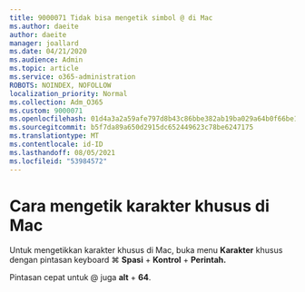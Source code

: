 ```yaml
---
title: 9000071 Tidak bisa mengetik simbol @ di Mac
ms.author: daeite
author: daeite
manager: joallard
ms.date: 04/21/2020
ms.audience: Admin
ms.topic: article
ms.service: o365-administration
ROBOTS: NOINDEX, NOFOLLOW
localization_priority: Normal
ms.collection: Adm_O365
ms.custom: 9000071
ms.openlocfilehash: 01d4a3a2a59afe797d8b43c86bbe382ab19ba029a64b0f66be11201201b9d319
ms.sourcegitcommit: b5f7da89a650d2915dc652449623c78be6247175
ms.translationtype: MT
ms.contentlocale: id-ID
ms.lasthandoff: 08/05/2021
ms.locfileid: "53984572"
---
```

# <a name="how-to-type-special-characters-on-a-mac"></a>Cara mengetik karakter khusus di Mac

Untuk mengetikkan karakter khusus di Mac, buka menu **Karakter** khusus dengan pintasan keyboard ⌘ **Spasi**  +  **Kontrol**  +  **Perintah.**

Pintasan cepat untuk @ juga **alt**  +  **64**.